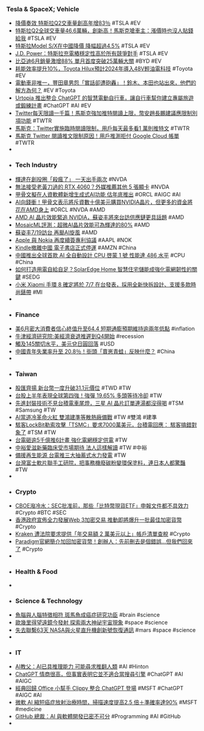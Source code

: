 ### Tesla & SpaceX; Vehicle
- [降價奏效 特斯拉Q2交車量創高年增83％](https://ctee.com.tw/news/global/894023.html) #TSLA #EV
- [特斯拉Q2全球交車量46.6萬輛，創新高！馬斯克嗆車主：漲價時也沒人貼錢給我](https://www.bnext.com.tw/article/73775/tesla-price-down-elon) #TSLA #EV
- [特斯拉Model S/X在中國降價 降幅超過4.5%](https://www.epochtimes.com/b5/23/7/1/n14026453.htm) #TSLA #EV
- [J.D. Power：特斯拉充電樁穩定性高於所有競爭對手](https://ec.ltn.com.tw/article/breakingnews/4351219) #TSLA #EV
- [比亞迪6月銷量激增88% 單月首度突破25萬輛大關](https://news.cnyes.com/news/id/5236214) #BYD #EV
- [耗能效率提升10%，Toyota Hilux預計2024年導入48V輕油電科技](https://news.u-car.com.tw/news/article/75369) #Toyota #EV
- [電動車非唯一，豐田章男怨「實話卻遭砲轟」！鈴木、本田也站出來，他們的解方為何？](https://www.techbang.com/posts/106828-electric-cars-are-not-the-only-ones-akio-toyoda-complains) #EV #Toyota
- [Urtopia 推出整合 ChatGPT 的智慧電動自行車，讓自行車幫你建立專屬旅遊或鍛練計畫](https://technews.tw/2023/07/02/urtopias-next-smart-e-bike-packs-chatgpt-integration/) #ChatGPT #AI #EV
- [Twitter每天限讀一千篇！馬斯克強加推特閱讀上限，幣安趙長鵬建議應限制別項功能](https://abmedia.io/twitter-reading-limit-daily) #TWTR
- [馬斯克：Twitter實施臨時閱讀限制，用戶每天最多看1 萬則推特文](https://www.blocktempo.com/elon-musk-announces-read-limits-on-twitter/) #TWTR
- [馬斯克 Twitter 閱讀推文限制原因！用戶推測拒付 Google Cloud 帳單](https://technews.tw/2023/07/02/google-cloud-twitter/) #TWTR
-
- ### Tech Industry
- [輝達在創投圈「殺瘋了」 一天出手兩次](https://news.cnyes.com/news/id/5236404) #NVDA
- [無法接受老黃刀過的 RTX 4060？外媒推薦其他 5 張顯卡](https://www.kocpc.com.tw/archives/498578) #NVDA
- [甲骨文擬在人資軟體新增生成式AI功能 估年底推出](https://news.cnyes.com/news/id/5231542) #ORCL #AIGC #AI
- [AI向錢衝！甲骨文表示將斥資數十億美元購買NVIDIA晶片，但更多的資金將花在AMD身上](https://www.techbang.com/posts/107575-oracle-says-it-will-spend-billions-of-dollars-on-nvidia-chips) #ORCL #NVDA #AMD
- [AMD AI 晶片效能緊追 NVIDIA，蘇姿丰將來台訪供應鏈更具話題](https://finance.technews.tw/2023/07/03/amd-ai-chip-performance-catches-up-with-nvidia/) #AMD
- [MosaicML評測：超微AI晶片效能可為輝達的80%](https://amp-news.cnyes.com/news/id/5235355) #AMD
- [蘇姿丰7/19訪台 再颳AI旋風](https://ctee.com.tw/news/tech/893247.html) #AMD
- [Apple 與 Nokia 再度續簽專利協議](https://www.newmobilelife.com/2023/07/01/apple-nokia-ip-agreement-renewed/) #AAPL #NOK
- [Kindle撤離中國 電子書店正式停運](https://m.cnyes.com/news/id/5234371) #AMZN #China
- [中國推出全球首款 AI 全自動設計 CPU 啓蒙 1 號 性能達 486 水平](https://www.newmobilelife.com/2023/06/30/中國推出全球首款-ai-全自動設計-cpu-啓蒙-1-號-性能達-486-水/) #CPU #China
- [如何打造用電自給自足？SolarEdge Home 智慧住宅儲能成強化電網韌性的關鍵](https://technews.tw/2023/07/03/solaredge-home-smart-house/) #SEDG
- [小米 Xiaomi 手環 8 確定將於 7/7 在台發表，採用全新快拆設計、支援多款時尚錶帶](https://today.line.me/tw/v2/article/DRyjZ0X) #MI
-
- ### Finance
- [美6月密大消費者信心終值升至64.4 短期通膨預期維持逾兩年低點](https://m.cnyes.com/news/id/5235285) #inflation
- [牛津經濟研究院:美經濟衰退推遲到Q4開始](https://ctee.com.tw/news/global/893788.html) #recession
- [觸及145關切水平，美元兌日圓回落](https://news.cnyes.com/news/id/5226805) #USD
- [中國青年失業率升至 20.8％！街頭「賣崽青蛙」反映什麼？](https://finance.technews.tw/2023/07/03/selling-cub-frogs/) #China
-
- ### Taiwan
- [股匯齊揚 新台幣一度升破31.1元價位](https://news.cnyes.com/news/id/5236292) #TWD #TW
- [台股上半年表現全球第四強！強彈 19.65% 多頭等待冷卻](https://finance.technews.tw/2023/07/02/wait-to-cool/) #TW
- [先進封裝技術不見台積電車尾燈，三星 AI 晶片訂單連湯都沒得喝](https://technews.tw/2023/07/03/advanced-packaging-technology-cannot-keep-up-with-tsmc/) #TSM #Samsung #TW
- [AI當道冷革命火紅 雙鴻建準等散熱廠備戰](https://ctee.com.tw/news/tech/893865.html) #TW #雙鴻 #建準
- [駭客LockBit勒索攻擊「TSMC」要求7000萬美元，台積電回應： 駭客搞錯對象了](https://www.techbang.com/posts/107619-the-hacker-lockbit-ransomware-attack-tsmc-demanded-70-million) #TSM #TW
- [台電砸逾5千億推6計畫 強化電網穩定供電](https://ctee.com.tw/news/policy/893869.html) #TW
- [中裕愛滋新藥臨床受市場期待 法人這樣解讀](https://ctee.com.tw/news/biotech/893756.html) #TW #中裕
- [備援再生能源 台電推三大抽蓄式水力發電](https://ctee.com.tw/news/policy/893871.html) #TW
- [台灣富士軟片聯手工研院，把事務機廢碳粉變環保塗料，連日本人都驚豔](https://technews.tw/2023/07/02/taiwan-fujifilm-recycles-waste-toner-bottlec-to-make-water-based-oating/) #TW
-
- ### Crypto
- [CBOE潑冷水：SEC批准前，那些「比特幣現貨ETF」申報文件都不具效力](https://www.blocktempo.com/cboe-resubmits-spot-bitcoin-etf-filings/) #Crypto #BTC #SEC
- [香港政府宣佈全力發展Web 3加密交易 推動即將爆升一批最佳加密貨幣](https://m.cnyes.com/news/id/5235684) #Crypto
- [Kraken 遭法院要求提供「年交易額 2 萬美元以上」帳戶清單查稅](https://blockcast.it/2023/07/01/kraken-ordered-by-court-disclose-user-data-irs-tax-compliance/) #Crypto
- [Paradigm官網簡介加回加密貨幣！創辦人：先前刪去是個錯誤…但我們回來了](https://www.blocktempo.com/crypto-is-back-on-paradigms-website/) #Crypto
-
- ### Health & Food
-
- ### Science & Technology
- [魚腦與人腦特徵相符 斑馬魚成癌症研究功臣](https://news.pts.org.tw/article/643512) #brain #science
- [歐幾里得望遠鏡今發射 探索兩大神祕宇宙現象](https://www.epochtimes.com/b5/23/7/1/n14026366.htm) #space #science
- [失去聯繫63天 NASA與火星直升機創新號恢復通訊](https://www.rfi.fr/tw/科學新知/20230701-失去聯繫63天-nasa與火星直升機創新號恢復通訊) #mars #space #science
-
- ### IT
- [AI教父：AI已具推理能力 可能尋求推翻人類](https://www.epochtimes.com/b5/23/6/30/n14025944.htm) #AI #Hinton
- [ChatGPT 情商很高，但事實表明它並不適合當搜尋引擎](https://www.techbang.com/posts/105862-chatgpt-has-high-emotional-intelligence-but-it-turns-out-that) #ChatGPT #AI #AIGC
- [經典回歸 Office 小幫手 Clippy 整合 ChatGPT 登場](https://www.newmobilelife.com/2023/06/28/clippy-chatgpt-firecube/) #MSFT #ChatGPT #AIGC #AI
- [微軟 AI 縮短癌症放射治療時間，掃描速度提高2.5 倍＋準確率達90%](https://technews.tw/2023/07/01/how-ai-is-helping-to-shrink-waiting-times-for-nhs-cancer-patients/) #MSFT #medicine
- [GitHub 總裁：AI 與軟體開發已密不可分](https://technews.tw/2023/07/03/github-ceo-ai-and-software-development-are-now-inextricably-linked/) #Programming #AI #GitHub
-